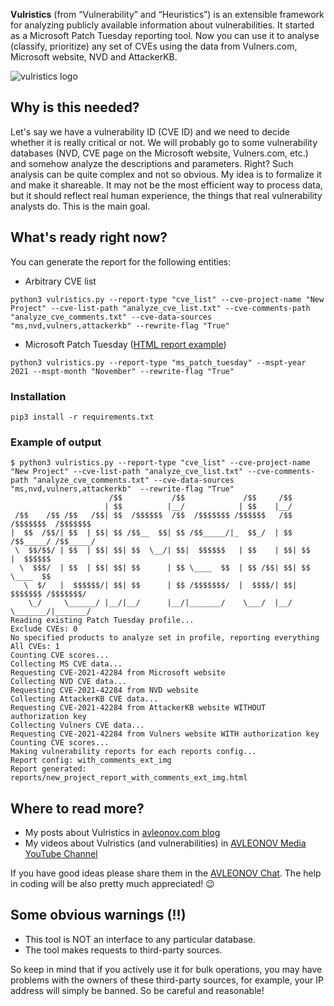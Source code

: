 **Vulristics** (from “Vulnerability” and “Heuristics”) is an extensible framework for analyzing publicly available information about vulnerabilities. It started as a Microsoft Patch Tuesday reporting tool. Now you can use it to analyse (classify, prioritize) any set of CVEs using the data from Vulners.com, Microsoft website, NVD and AttackerKB.

![vulristics logo](https://github.com/leonov-av/vulristics/blob/master/logo/vulristics_line.png)

## Why is this needed?
Let's say we have a vulnerability ID (CVE ID) and we need to decide whether it is really critical or not. We will probably go to some vulnerability databases (NVD, CVE page on the Microsoft website, Vulners.com, etc.) and somehow analyze the descriptions and parameters. Right? Such analysis can be quite complex and not so obvious. My idea is to formalize it and make it shareable. It may not be the most efficient way to process data, but it should reflect real human experience, the things that real vulnerability analysts do. This is the main goal.

## What's ready right now?
You can generate the report for the following entities:

* Arbitrary CVE list
```buildoutcfg
python3 vulristics.py --report-type "cve_list" --cve-project-name "New Project" --cve-list-path "analyze_cve_list.txt" --cve-comments-path "analyze_cve_comments.txt" --cve-data-sources "ms,nvd,vulners,attackerkb" --rewrite-flag "True"
```
* Microsoft Patch Tuesday ([HTML report example](https://avleonov.com/vulristics_reports/ms_patch_tuesday_november2021_report_with_comments_ext_img.html))
```buildoutcfg
python3 vulristics.py --report-type "ms_patch_tuesday" --mspt-year 2021 --mspt-month "November" --rewrite-flag "True"
```
### Installation
```buildoutcfg
pip3 install -r requirements.txt
```

### Example of output
```buildoutcfg
$ python3 vulristics.py --report-type "cve_list" --cve-project-name "New Project" --cve-list-path "analyze_cve_list.txt" --cve-comments-path "analyze_cve_comments.txt" --cve-data-sources "ms,nvd,vulners,attackerkb"  --rewrite-flag "True"
                      /$$           /$$             /$$     /$$                    
                     | $$          |__/            | $$    |__/                    
 /$$    /$$ /$$   /$$| $$  /$$$$$$  /$$  /$$$$$$$ /$$$$$$   /$$  /$$$$$$$  /$$$$$$$
|  $$  /$$/| $$  | $$| $$ /$$__  $$| $$ /$$_____/|_  $$_/  | $$ /$$_____/ /$$_____/
 \  $$/$$/ | $$  | $$| $$| $$  \__/| $$|  $$$$$$   | $$    | $$| $$      |  $$$$$$ 
  \  $$$/  | $$  | $$| $$| $$      | $$ \____  $$  | $$ /$$| $$| $$       \____  $$
   \  $/   |  $$$$$$/| $$| $$      | $$ /$$$$$$$/  |  $$$$/| $$|  $$$$$$$ /$$$$$$$/
    \_/     \______/ |__/|__/      |__/|_______/    \___/  |__/ \_______/|_______/ 
Reading existing Patch Tuesday profile...
Exclude CVEs: 0
No specified products to analyze set in profile, reporting everything
All CVEs: 1
Counting CVE scores...
Collecting MS CVE data...
Requesting CVE-2021-42284 from Microsoft website
Collecting NVD CVE data...
Requesting CVE-2021-42284 from NVD website
Collecting AttackerKB CVE data...
Requesting CVE-2021-42284 from AttackerKB website WITHOUT authorization key
Collecting Vulners CVE data...
Requesting CVE-2021-42284 from Vulners website WITH authorization key
Counting CVE scores...
Making vulnerability reports for each reports config...
Report config: with_comments_ext_img
Report generated: reports/new_project_report_with_comments_ext_img.html
```

## Where to read more?
* My posts about Vulristics in [avleonov.com blog](https://avleonov.com/category/projects/vulristics/)
* My videos about Vulristics (and vulnerabilities) in [AVLEONOV Media YouTube Channel](https://www.youtube.com/playlist?list=PL2Viq8X7eAaZVQsVG1lcFoEOUr2wRpoha)

If you have good ideas please share them in the [AVLEONOV Chat](https://t.me/avleonovchat). 
The help in coding will be also pretty much appreciated! 😉

## Some obvious warnings (!!)
* This tool is NOT an interface to any particular database.
* The tool makes requests to third-party sources.

So keep in mind that if you actively use it for bulk operations, you may have problems with the owners of these third-party sources, for example, your IP address will simply be banned. So be careful and reasonable!
